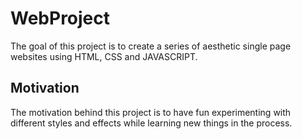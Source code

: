 # WebProject
The goal of this project is to create a series of aesthetic 
single page websites using HTML, CSS and JAVASCRIPT.

## Motivation
The motivation behind this project is to have fun experimenting
with different styles and effects while learning new things in 
the process.